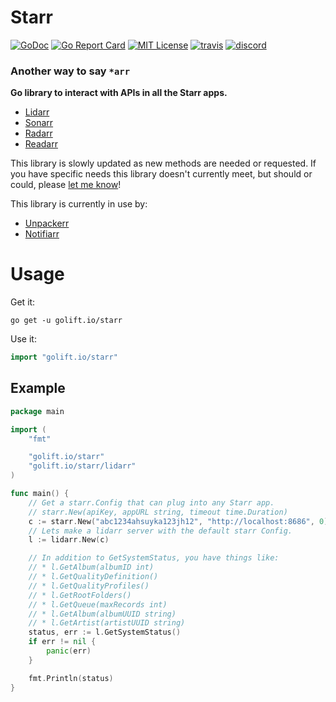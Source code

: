 # Starr

[![GoDoc](https://godoc.org/golift.io/starr/svc?status.svg)](https://pkg.go.dev/golift.io/starr)
[![Go Report Card](https://goreportcard.com/badge/golift.io/starr)](https://goreportcard.com/report/golift.io/rotatorr)
[![MIT License](http://img.shields.io/:license-mit-blue.svg)](https://github.com/golift/starr/blob/master/LICENSE)
[![travis](https://travis-ci.org/golift/starr.svg?branch=main "Travis Tests")](https://travis-ci.org/golift/starr)
[![discord](https://badgen.net/badge/icon/Discord?color=0011ff&label&icon=https://simpleicons.now.sh/discord/eee "GoLift Discord")](https://golift.io/discord)

### Another way to say `*arr`

 **Go library to interact with APIs in all the Starr apps.**

-   [Lidarr](http://lidarr.audio)
-   [Sonarr](http://sonarr.tv)
-   [Radarr](http://radarr.video)
-   [Readarr](http://readarr.com)

This library is slowly updated as new methods are needed or requested. If you have
specific needs this library doesn't currently meet, but should or could, please
[let me know](https://github.com/golift/starr/issues/new)!

This library is currently in use by:

-   [Unpackerr](https://github.com/davidnewhall/unpackerr/)
-   [Notifiarr](https://github.com/Go-Lift-TV/notifiarr/)

# Usage

Get it:
```shell
go get -u golift.io/starr
```

Use it:
```go
import "golift.io/starr"
```

## Example

```go
package main

import (
	"fmt"

	"golift.io/starr"
	"golift.io/starr/lidarr"
)

func main() {
	// Get a starr.Config that can plug into any Starr app.
	// starr.New(apiKey, appURL string, timeout time.Duration)
	c := starr.New("abc1234ahsuyka123jh12", "http://localhost:8686", 0)
	// Lets make a lidarr server with the default starr Config.
	l := lidarr.New(c)

	// In addition to GetSystemStatus, you have things like:
	// * l.GetAlbum(albumID int)
	// * l.GetQualityDefinition()
	// * l.GetQualityProfiles()
	// * l.GetRootFolders()
	// * l.GetQueue(maxRecords int)
	// * l.GetAlbum(albumUUID string)
	// * l.GetArtist(artistUUID string)
	status, err := l.GetSystemStatus()
	if err != nil {
		panic(err)
	}

	fmt.Println(status)
}
```
